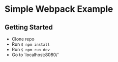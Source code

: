 # Simple Webpack Example

## Getting Started

- Clone repo
- Run `$ npm install`
- Run `$ npm run dev`
- Go to `localhost:8080/'
